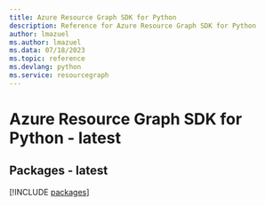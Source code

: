 ```yaml
---
title: Azure Resource Graph SDK for Python
description: Reference for Azure Resource Graph SDK for Python
author: lmazuel
ms.author: lmazuel
ms.data: 07/18/2023
ms.topic: reference
ms.devlang: python
ms.service: resourcegraph
---
```

# Azure Resource Graph SDK for Python - latest
## Packages - latest
[!INCLUDE [packages](resource-graph-index.md)]
